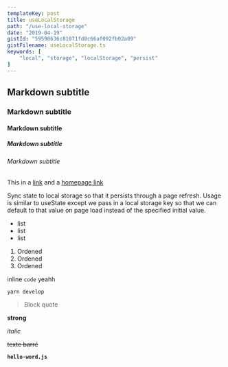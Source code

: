 ```yaml
---
templateKey: post
title: useLocalStorage
path: "/use-local-storage"
date: "2019-04-19"
gistId: "59598636c81071fd8c66af092fb02a09"
gistFilename: useLocalStorage.ts
keywords: [
    "local", "storage", "localStorage", "persist"
]
---
```


## Markdown subtitle
### Markdown subtitle
#### Markdown subtitle
##### Markdown subtitle
###### Markdown subtitle

This in a [link](https://google.fr) and a [homepage link](/)

Sync state to local storage so that it persists through a page refresh.
Usage is similar to useState except we pass in a local storage key so that we can
default to that value on page load instead of the specified initial value.

- list
- list
- list

1. Ordened
1. Ordened
1. Ordened

inline `code` yeahh

 ```shell
yarn develop
```

> Block quote

**strong**

*italic*

~~texte barré~~
<!--

-----

![alt](https://www.gatsbyjs.org/static/28c4ba5382f78331bf3165a8e119cbaf/ab31f/PayPal.png) -->

**`hello-word.js`**


